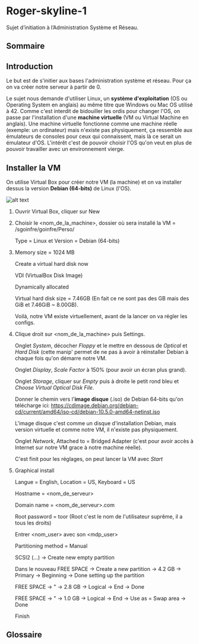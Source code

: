 # Roger-skyline-1
Sujet d’initiation à l’Administration Système et Réseau.

## Sommaire

## Introduction

  Le but est de s'initier aux bases l'administration système et réseau. Pour ça on va créer notre serveur à partir de 0.
  
  Le sujet nous demande d'utiliser Linux, un **système d'exploitation** (OS ou Operating System en anglais) au même titre que Windows ou Mac OS utilisé à 42. Comme c'est interdit de bidouiller les ordis pour changer l'OS, on passe par l'installation d'une **machine virtuelle** (VM ou Virtual Machine en anglais). Une machine virtuelle fonctionne comme une machine réelle (exemple: un ordinateur) mais n'existe pas physiquement, ça ressemble aux émulateurs de consoles pour ceux qui connaissent, mais là ce serait un émulateur d'OS. L'intérêt c'est de pouvoir choisir l'OS qu'on veut en plus de pouvoir travailler avec un environnement vierge.

## Installer la VM

  On utilise Virtual Box pour créer notre VM (la machine) et on va installer dessus la version **Debian (64-bits)** de Linux (l'OS).
  
  ![alt text](https://upload.wikimedia.org/wikipedia/commons/d/d5/Virtualbox_logo.png)

  1) Ouvrir Virtual Box, cliquer sur New

  2) Choisir le <nom_de_la_machine>, dossier où sera installé la VM = /sgoinfre/goinfre/Perso/<login>
  
     Type = Linux et Version = Debian (64-bits)
  
  3) Memory size = 1024 MB
     
     Create a virtual hard disk now
     
     VDI (VirtualBox Disk Image)
     
     Dynamically allocated
     
     Virtual hard disk size = 7.46GB (En fait ce ne sont pas des GB mais des GiB et 7.46GiB ~ 8.00GB).
     
     Voilà, notre VM existe virtuellement, avant de la lancer on va régler les configs.
  
  4) Clique droit sur <nom_de_la_machine> puis Settings.
  
     Onglet _System_, décocher _Floppy_ et le mettre en dessous de _Optical_ et _Hard Disk_ (cette manip' permet de ne pas à avoir à réinstaller Debian à chaque fois qu'on démarre notre VM.
     
     Onglet _Display_, _Scale Factor_ à 150% (pour avoir un écran plus grand).
     
     Onglet _Storage_, cliquer sur _Empty_ puis à droite le petit rond bleu et _Choose Virtual Optical Disk File_.
     
     Donner le chemin vers l'**image disque** (.iso) de Debian 64-bits qu'on télécharge ici: https://cdimage.debian.org/debian-cd/current/amd64/iso-cd/debian-10.5.0-amd64-netinst.iso
     
     L'image disque c'est comme un disque d'installation Debian, mais version virtuelle et comme notre VM, il n'existe pas physiquement.
     
     Onglet _Network_, Attached to = Bridged Adapter (c'est pour avoir accès à Internet sur notre VM grace à notre machine réelle).
  
     C'est finit pour les réglages, on peut lancer la VM avec _Start_

  5) Graphical install
  
     Langue = English, Location = US, Keyboard = US
     
     Hostname = <nom_de_serveur>
     
     Domain name = <nom_de_serveur>.com
     
     Root password = toor (Root c'est le nom de l'utilisateur suprême, il a tous les droits)
     
     Entrer <nom_user> avec son <mdp_user>
     
     Partitioning method = Manual
     
     SCSI2 (...) -> Create new empty partition
     
     Dans le nouveau FREE SPACE -> Create a new partition -> 4.2 GB -> Primary -> Beginning -> Done setting up the partition
     
     FREE SPACE -> " -> 2.8 GB -> Logical -> End -> Done
     
     FREE SPACE -> " -> 1.0 GB -> Logical -> End -> Use as = Swap area -> Done
     
     Finish 
     
     
     
     

## Glossaire
